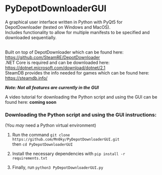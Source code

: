 PyDepotDownloaderGUI
====================

A graphical user interface written in Python with PyQt5 for DepotDownloader (tested on Windows and MacOS). 
<br/>Includes functionality to allow for multiple manifests to be specified and downloaded sequentially.


<br/>Built on top of DepotDownloader which can be found here: https://github.com/SteamRE/DepotDownloader 
<br/> .NET Core is required and can be downloaded here: https://dotnet.microsoft.com/download/dotnet/2.1
<br/>SteamDB provides the info needed for games which can be found here: https://steamdb.info/

***Note: Not all features are currently in the GUI***

A video tutorial for downloading the Python script and using the GUI can be found here: **coming soon**

### Downloading the Python script and using the GUI instructions:
(You *may* need a Python virtual environment)

1. Run the command ``git clone https://github.com/Mn0ky/PyDepotDownloaderGUI.git`` 
<br/>then ``cd PyDepotDownloaderGUI``

2. Install the necessary dependencies with ``pip install -r requirements.txt``

3. Finally, run ``python3 PyDepotDownloaderGUI.py``
